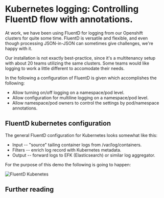 
# Kubernetes logging: Controlling FluentD flow with annotations.

At work, we have been using FluentD for logging from our Openshift clusters for quite some time.
FluentD is versatile and flexible, and even though processing JSON-in-JSON can sometimes give
challenges, we're happy with it.

Our installation is not exactly best-practice, since it's a multitenancy setup with about 20
teams utilizing the same clusters. Some teams would like logging to work a little different
to accomodate their needs.

In the following a configuration of FluentD is given which accomplishes the following:

* Allow turning on/off logging on a namespace/pod level.
* Allow configuration for multiline logging on a namespace/pod level.
* Allow namespace/pod owners to control the settings by pod/namespace annotations.

## FluentD kubernetes configuration

The general FluentD configuration for Kubernetes looks somewhat like this:

* Input -- "source" tailing container logs from /var/log/containers.
* Filters -- enrich log record with Kubernetes metadata.
* Output -- forward logs to EFK (Elasticsearch) or similar log aggregator.

For the purpose of this demo the following is going to happen:

![FluentD Kubenetes](img/kubernetes-fluentd.svg)










## Further reading
